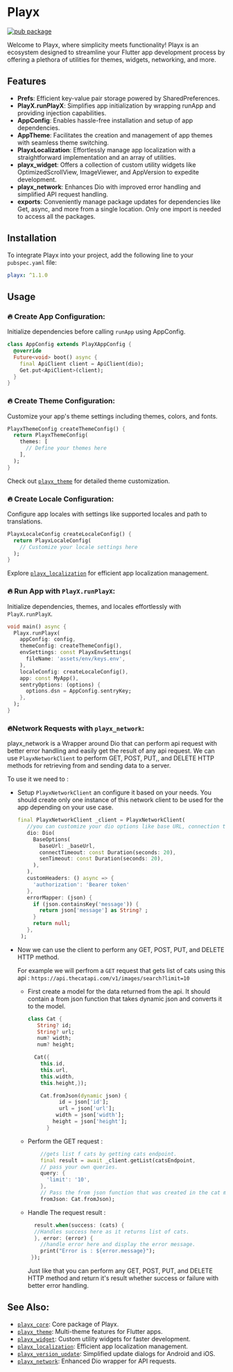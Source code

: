 
# Playx

[![pub package](https://img.shields.io/pub/v/playx.svg?color=1284C5)](https://pub.dev/packages/playx)

Welcome to Playx, where simplicity meets functionality! Playx is an ecosystem designed to streamline your Flutter app development process by offering a plethora of utilities for themes, widgets, networking, and more.

## Features
- **Prefs**: Efficient key-value pair storage powered by SharedPreferences.
- **PlayX.runPlayX**: Simplifies app initialization by wrapping runApp and providing injection capabilities.
- **AppConfig**: Enables hassle-free installation and setup of app dependencies.
- **AppTheme**: Facilitates the creation and management of app themes with seamless theme switching.
- **PlayxLocalization**: Effortlessly manage app localization with a straightforward implementation and an array of utilities.
- **playx_widget**: Offers a collection of custom utility widgets like OptimizedScrollView, ImageViewer, and AppVersion to expedite development.
- **playx_network**: Enhances Dio with improved error handling and simplified API request handling.
- **exports**: Conveniently manage package updates for dependencies like Get, async, and more from a single location. Only one import is needed to access all the packages.

## Installation
To integrate Playx into your project, add the following line to your `pubspec.yaml` file:

```yaml  
playx: ^1.1.0  
```  

## Usage
### 🔥 Create App Configuration:
Initialize dependencies before calling `runApp` using AppConfig.

```dart  
class AppConfig extends PlayXAppConfig {  
  @override  
  Future<void> boot() async {  
    final ApiClient client = ApiClient(dio);  
    Get.put<ApiClient>(client);  
  }  
}  
```  

### 🔥 Create Theme Configuration:
Customize your app's theme settings including themes, colors, and fonts.

```dart  
PlayxThemeConfig createThemeConfig() {  
  return PlayxThemeConfig(  
    themes: [  
      // Define your themes here  
    ],  
  );  
}  
```  
Check out [`playx_theme`](https://pub.dev/packages/playx_theme) for detailed theme customization.

### 🔥 Create Locale Configuration:
Configure app locales with settings like supported locales and path to translations.

```dart  
PlayxLocaleConfig createLocaleConfig() {  
  return PlayxLocaleConfig(  
    // Customize your locale settings here  
  );  
}  
```  
Explore [`playx_localization`](https://pub.dev/packages/playx_localization) for efficient app localization management.

### 🔥 Run App with `PlayX.runPlayX`:
Initialize dependencies, themes, and locales effortlessly with `PlayX.runPlayX`.

```dart  
void main() async {  
  Playx.runPlayx(  
    appConfig: config,  
    themeConfig: createThemeConfig(),  
    envSettings: const PlayxEnvSettings(  
      fileName: 'assets/env/keys.env',  
    ),  
    localeConfig: createLocaleConfig(),  
    app: const MyApp(),  
    sentryOptions: (options) {  
      options.dsn = AppConfig.sentryKey;  
    },  
  );  
}  
```  

### 🔥Network Requests with `playx_network`:

playx_network is a Wrapper around Dio that can perform api request with better error handling and easily get the result of any api request.
We can use  `PlayxNetworkClient`  to perform GET, POST, PUT,, and DELETE HTTP methods for retrieving from and sending data to a server.

To use it we need to :

-   Setup  `PlayxNetworkClient`  an configure it based on your needs. You should create only one instance of this network client to be used for the app depending on your use case.

    ```dart
    final PlayxNetworkClient _client = PlayxNetworkClient(
       //you can customize your dio options like base URL, connection time out.
       dio: Dio(
         BaseOptions(
           baseUrl: _baseUrl,
           connectTimeout: const Duration(seconds: 20),
           senTimeout: const Duration(seconds: 20),
         ),
       ),
       customHeaders: () async => {
         'authorization': 'Bearer token'
       },  
       errorMapper: (json) {
         if (json.containsKey('message')) {
           return json['message'] as String? ;
         }
         return null;
       },
     );
    
    ```

-   Now we can use the client to perform any GET, POST, PUT, and DELETE HTTP method.

    For example we will perfrom a  `GET`  request that gets list of cats using this api :  `https://api.thecatapi.com/v1/images/search?limit=10`

    -   First create a model for the data returned from the api. It should contain a from json function that takes dynamic json and converts it to the model.

        ```dart
        class Cat {
           String? id;
           String? url;
           num? width;
           num? height;
        
          Cat({
            this.id, 
            this.url, 
            this.width, 
            this.height,});
        
            Cat.fromJson(dynamic json) {
                  id = json['id'];
                  url = json['url'];
                 width = json['width'];
                height = json['height'];
              }
        ```

    -   Perform the GET request :

        ```dart
            //gets list f cats by getting cats endpoint.
            final result = await _client.getList(catsEndpoint,
            // pass your own queries.
            query: {
              'limit': '10',
            },
            // Pass the from json function that was created in the cat model.
            fromJson: Cat.fromJson);
        
        ```

    -   Handle The request result :

        ```dart
          result.when(success: (cats) {
          //Handles success here as it returns list of cats.
          }, error: (error) {
            //handle error here and display the error message.
            print("Error is : ${error.message}");
         });
        
        ```

        Just like that you can perform any GET, POST, PUT, and DELETE HTTP method and return it's result whether success or failure with better error handling.


## See Also:
- [`playx_core`](https://pub.dev/packages/playx_core): Core package of Playx.
- [`playx_theme`](https://pub.dev/packages/playx_theme): Multi-theme features for Flutter apps.
- [`playx_widget`](https://pub.dev/packages/playx_widget): Custom utility widgets for faster development.
- [`playx_localization`](https://pub.dev/packages/playx_localization): Efficient app localization management.
- [`playx_version_update`](https://pub.dev/packages/playx_version_update): Simplified update dialogs for Android and iOS.
- [`playx_network`](https://pub.dev/packages/playx_network): Enhanced Dio wrapper for API requests.
